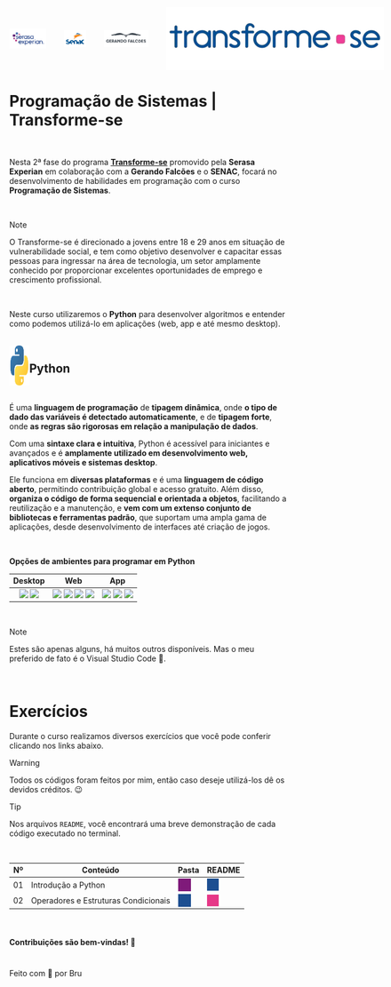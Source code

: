 
<div style="display: flex; gap: 2rem; align-items: center;">
    <img src="https://github.com/BruCamps/Logica_de_Programacao_Transforme-se/blob/main/Images/serasaexperian-logo.png" alt="" width="13%" align="center"/>
    <img src="https://github.com/BruCamps/Logica_de_Programacao_Transforme-se/blob/main/Images/senac-logo.png" alt="" width="8%" align="center"/>
    <img src="https://github.com/BruCamps/Logica_de_Programacao_Transforme-se/blob/main/Images/gerandofalcoes-logo.png" alt="" width="16%" align="center"/>
    <img src="https://github.com/BruCamps/Logica_de_Programacao_Transforme-se/blob/main/Images/transformese-logo.png" alt="" width="500" align="center"/>
</div>


<h1>Programação de Sistemas | Transforme-se</h1>
<br>

Nesta 2ª fase do programa **[Transforme-se](https://www.serasaexperian.com.br/transforme-se/)** promovido pela **Serasa Experian** em colaboração com a **Gerando Falcões** e o **SENAC**, focará no desenvolvimento de habilidades em programação com o curso **Programação de Sistemas**.

<br>

> [!NOTE]
O Transforme-se é direcionado a jovens entre 18 e 29 anos em situação de vulnerabilidade social, e tem como objetivo desenvolver e capacitar essas pessoas para ingressar na área de tecnologia, um setor amplamente conhecido por proporcionar excelentes oportunidades de emprego e crescimento profissional. 

<br>

Neste curso utilizaremos o **Python** para desenvolver algoritmos e entender como podemos utilizá-lo em aplicações (web, app e até mesmo desktop).

<br>

<div style="display: flex;">
    <img src="https://github.com/BruCamps/BruCamps/blob/main/src/images/icons/softwares/python.png" alt="" width="36" align="left"/>
    <h2>Python</h2>
</div>

<br>

É uma **linguagem de programação** de **tipagem dinâmica**, onde **o tipo de dado das variáveis é detectado automaticamente**, e de **tipagem forte**, onde **as regras são rigorosas em relação a manipulação de dados**. 

Com uma **sintaxe clara e intuitiva**, Python é acessível para iniciantes e avançados e é **amplamente utilizado em desenvolvimento web, aplicativos móveis e sistemas desktop**. 

Ele funciona em **diversas plataformas** e é uma **linguagem de código aberto**, permitindo contribuição global e acesso gratuito. Além disso, **organiza o código de forma sequencial e orientada a objetos**, facilitando a reutilização e a manutenção, e **vem com um extenso conjunto de bibliotecas e ferramentas padrão**, que suportam uma ampla gama de aplicações, desde desenvolvimento de interfaces até criação de jogos.

<br>

**Opções de ambientes para programar em Python**

|  Desktop  |  Web | App |
| :-: | :-: | :-: |
| [<img width="160" src="https://github.com/user-attachments/assets/487c0d69-07b9-4f3f-93a8-716d6a97e133" />](https://www.jetbrains.com/pycharm/download/?section=windows) [<img width="160" src="https://github.com/user-attachments/assets/2405bed2-fca8-4e91-995d-e1ca639f4a19" />](https://code.visualstudio.com/Download) | [<img width="160" src="https://github.com/user-attachments/assets/d53b7c58-ce24-4f5f-b13f-419d2983085d" />](https://colab.research.google.com) [<img width="160" src="https://github.com/user-attachments/assets/e3c9f66a-944a-42bf-b6ad-219546aaaec3" />](https://replit.com/languages/python3) [<img width="160" src="https://github.com/user-attachments/assets/e2035624-94ea-4790-8f0f-1f64ccd52a2a" />](https://www.onlinegdb.com/online_python_interpreter) [<img width="160" src="https://github.com/user-attachments/assets/2405bed2-fca8-4e91-995d-e1ca639f4a19" />](https://vscode.dev) | [<img width="180" src="https://github.com/user-attachments/assets/e3c9f66a-944a-42bf-b6ad-219546aaaec3" />](https://replit.com/mobile) [<img width="132" src="https://github.com/user-attachments/assets/144c881c-e1f5-4806-8513-468700d53abd" />](https://play.google.com/store/apps/details?id=ru.iiec.pydroid3) [<img width="132" src="https://github.com/user-attachments/assets/e16ca791-5576-47ea-8447-5dbe5b9b41a1" />](https://play.google.com/store/apps/details?id=org.qpython.qpy3&hl) |

<br>

> [!NOTE]
> Estes são apenas alguns, há muitos outros disponíveis. Mas o meu preferido de fato é o Visual Studio Code 💙.

<br>

# Exercícios
Durante o curso realizamos diversos exercícios que você pode conferir clicando nos links abaixo. 

> [!WARNING]
> Todos os códigos foram feitos por mim, então caso deseje utilizá-los dê os devidos créditos. 😉

> [!TIP]
> Nos arquivos `README`, você encontrará uma breve demonstração de cada código executado no terminal.

<br>

| Nº    |  Conteúdo  | Pasta | README |
| ----  |  --------  | :--:  |  :--:  |
| 01    |  Introdução a Python | [<img src="https://github.com/BruCamps/Logica_de_Programacao_Transforme-se/blob/main/Images/quadrado1.png" alt="" width="60%" align="center" style="display: flex;"/>](./Activities/1-Introducao_a_Python) | [<img src="https://github.com/BruCamps/Logica_de_Programacao_Transforme-se/blob/main/Images/quadrado2.png" alt="" width="36%" align="center" style="display: flex;"/>]() |
| 02    |  Operadores e Estruturas Condicionais | [<img src="https://github.com/BruCamps/Logica_de_Programacao_Transforme-se/blob/main/Images/quadrado2.png" alt="" width="60%" align="center" style="display: flex;"/>](./Activities/2-Operadores_e_Estruturas_Condicionais) | [<img src="https://github.com/BruCamps/Logica_de_Programacao_Transforme-se/blob/main/Images/quadrado3.png" alt="" width="36%" align="center" style="display: flex;"/>]() |

<br>

#### Contribuições são bem-vindas! 🤗
#
Feito com 💜 por Bru
